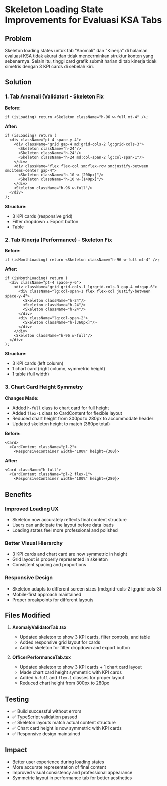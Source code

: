# Skeleton Loading State Improvements for Evaluasi KSA Tabs

## Problem
Skeleton loading states untuk tab "Anomali" dan "Kinerja" di halaman evaluasi KSA tidak akurat dan tidak mencerminkan struktur konten yang sebenarnya. Selain itu, tinggi card grafik submit harian di tab kinerja tidak simetris dengan 3 KPI cards di sebelah kiri.

## Solution

### 1. Tab Anomali (Validator) - Skeleton Fix

**Before:**
```tsx
if (isLoading) return <Skeleton className="h-96 w-full mt-4" />;
```

**After:**
```tsx
if (isLoading) return (
  <div className="pt-4 space-y-4">
    <div className="grid gap-4 md:grid-cols-2 lg:grid-cols-3">
      <Skeleton className="h-24"/>
      <Skeleton className="h-24"/>
      <Skeleton className="h-24 md:col-span-2 lg:col-span-1"/>
    </div>
    <div className="flex flex-col sm:flex-row sm:justify-between sm:items-center gap-4">
      <Skeleton className="h-10 w-[200px]"/>
      <Skeleton className="h-10 w-[140px]"/>
    </div>
    <Skeleton className="h-96 w-full"/>
  </div>
);
```

**Structure:**
- 3 KPI cards (responsive grid)
- Filter dropdown + Export button
- Table

### 2. Tab Kinerja (Performance) - Skeleton Fix

**Before:**
```tsx
if (isMonthLoading) return <Skeleton className="h-96 w-full mt-4" />;
```

**After:**
```tsx
if (isMonthLoading) return (
  <div className="pt-4 space-y-6">
    <div className="grid grid-cols-1 lg:grid-cols-3 gap-4 md:gap-6">
      <div className="lg:col-span-1 flex flex-col justify-between space-y-4">
        <Skeleton className="h-24"/>
        <Skeleton className="h-24"/>
        <Skeleton className="h-24"/>
      </div>
      <div className="lg:col-span-2">
        <Skeleton className="h-[360px]"/>
      </div>
    </div>
    <Skeleton className="h-96 w-full"/>
  </div>
);
```

**Structure:**
- 3 KPI cards (left column)
- 1 chart card (right column, symmetric height)
- 1 table (full width)

### 3. Chart Card Height Symmetry

**Changes Made:**
- Added `h-full` class to chart card for full height
- Added `flex-1` class to CardContent for flexible layout
- Reduced chart height from 300px to 280px to accommodate header
- Updated skeleton height to match (360px total)

**Before:**
```tsx
<Card>
  <CardContent className="pl-2">
    <ResponsiveContainer width="100%" height={300}>
```

**After:**
```tsx
<Card className="h-full">
  <CardContent className="pl-2 flex-1">
    <ResponsiveContainer width="100%" height={280}>
```

## Benefits

### Improved Loading UX
- Skeleton now accurately reflects final content structure
- Users can anticipate the layout before data loads
- Loading states feel more professional and polished

### Better Visual Hierarchy
- 3 KPI cards and chart card are now symmetric in height
- Grid layout is properly represented in skeleton
- Consistent spacing and proportions

### Responsive Design
- Skeleton adapts to different screen sizes (md:grid-cols-2 lg:grid-cols-3)
- Mobile-first approach maintained
- Proper breakpoints for different layouts

## Files Modified

1. **AnomalyValidatorTab.tsx**
   - Updated skeleton to show 3 KPI cards, filter controls, and table
   - Added responsive grid layout for cards
   - Added skeleton for filter dropdown and export button

2. **OfficerPerformanceTab.tsx**
   - Updated skeleton to show 3 KPI cards + 1 chart card layout
   - Made chart card height symmetric with KPI cards
   - Added `h-full` and `flex-1` classes for proper layout
   - Reduced chart height from 300px to 280px

## Testing
- ✅ Build successful without errors
- ✅ TypeScript validation passed
- ✅ Skeleton layouts match actual content structure
- ✅ Chart card height is now symmetric with KPI cards
- ✅ Responsive design maintained

## Impact
- Better user experience during loading states
- More accurate representation of final content
- Improved visual consistency and professional appearance
- Symmetric layout in performance tab for better aesthetics
